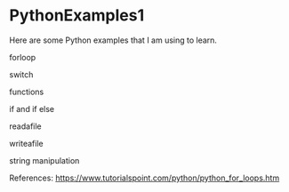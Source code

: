 # PythonExamples1

Here are some Python examples that I am using to learn.

forloop 

switch 

functions

if and if else

readafile

writeafile

string manipulation

References: 
https://www.tutorialspoint.com/python/python_for_loops.htm
